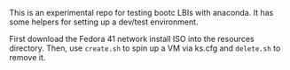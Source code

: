 This is an experimental repo for testing bootc LBIs with anaconda. It has some helpers for setting up a dev/test environment.

First download the Fedora 41 network install ISO into the resources directory. Then, use `create.sh` to spin up a VM via ks.cfg and `delete.sh` to remove it.
